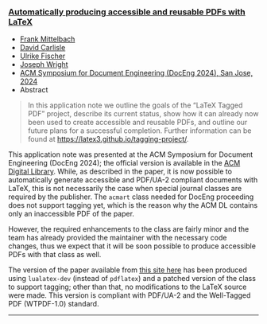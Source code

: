 

### <a href="{{site.baseurl}}/publications/2024-FMi-DPC-UFi-JAW-doceng24.pdf">Automatically producing accessible and reusable PDFs with LaTeX</a>

+ [Frank Mittelbach]({{site.baseurl}}/about/team/#frank-mittelbach)
+ [David Carlisle]({{site.baseurl}}/about/team/#david-carlisle)
+ [Ulrike Fischer]({{site.baseurl}}/about/team/#ulrike-fischer)
+ [Joseph Wright]({{site.baseurl}}/about/team/#joseph-write)
+ [ACM Symposium for Document Engineering (DocEng 2024), San Jose, 2024](https://www.documentengineering.org/doceng2024)
+ Abstract
> In this application note we outline the goals of the “LaTeX Tagged PDF” project, describe its current status, show how it can already now been used to create accessible and reusable PDFs, and outline our future plans for a successful completion. Further information can be found at https://latex3.github.io/tagging-project/.


This application note was presented at the ACM Symposium for Document Engineering (DocEng 2024); the official version is available in the [ACM Digital Library](https://doi.org/10.1145/3685650.3685670).
While, as described in the paper, it is now possible to automatically generate accessible and PDF/UA-2 compliant documents with LaTeX, this is not necessarily the case when special journal classes are required by the publisher.
The `acmart` class needed for DocEng proceeding does not support tagging yet, which is the reason why the ACM DL contains only an inaccessible PDF of the paper.

However, the required enhancements to the class are fairly minor and the team has already provided the maintainer with the necessary code changes, thus we expect that it will be soon possible to produce accessible PDFs with that class as well.

The version of the paper available from [this site here]({{site.baseurl}}/publications/2024-FMi-DPC-UFi-JAW-doceng24.pdf) has been produced using `lualatex-dev` (instead of `pdflatex`) and a patched version of the class to support tagging; other than that, no modifications to the LaTeX source were made. This version is compliant with PDF/UA-2 and the Well-Tagged PDF (WTPDF-1.0) standard.

***
